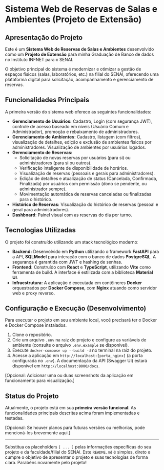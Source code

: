 # Sistema Web de Reservas de Salas e Ambientes (Projeto de Extensão)

## Apresentação do Projeto

Este é um **Sistema Web de Reservas de Salas e Ambientes** desenvolvido como um **Projeto de Extensão** para minha Graduação de Banco de dados no Instituto INFNET para o SENAI.

O objetivo principal do sistema é modernizar e otimizar a gestão de espaços físicos (salas, laboratórios, etc.) na filial do SENAI, oferecendo uma plataforma digital para solicitação, acompanhamento e gerenciamento de reservas.

## Funcionalidades Principais

A primeira versão do sistema web oferece as seguintes funcionalidades:

- **Gerenciamento de Usuários:** Cadastro, Login (com segurança JWT), controle de acesso baseado em níveis (Usuário Comum e Administrador), promoção e rebaixamento de administradores.
- **Gerenciamento de Ambientes:** Cadastro, listagem (com filtros), visualização de detalhes, edição e exclusão de ambientes físicos por administradores. Visualização de ambientes por usuários logados.
- **Gerenciamento de Reservas:**
    - Solicitação de novas reservas por usuários (para si) ou administradores (para si ou outros).
    - Verificação inteligente de disponibilidade de horários.
    - Visualização de reservas (pessoais e gerais para administradores).
    - Edição de detalhes e atualização de status (Cancelada, Confirmada, Finalizada) por usuários com permissão (dono se pendente, ou administrador sempre).
    - Movimentação automática de reservas canceladas ou finalizadas para o histórico.
- **Histórico de Reservas:** Visualização do histórico de reservas (pessoal e geral para administradores).
- **Dashboard:** Painel visual com as reservas do dia por turno.

## Tecnologias Utilizadas

O projeto foi construído utilizando um stack tecnológico moderno:

- **Backend:** Desenvolvido em **Python** utilizando o framework **FastAPI** para a API, **SQLModel** para interação com o banco de dados **PostgreSQL**. A segurança é garantida com JWT e hashing de senhas.
- **Frontend:** Construído com **React** e **TypeScript**, utilizando **Vite** como ferramenta de build. A interface é estilizada com a biblioteca **Material UI**.
- **Infraestrutura:** A aplicação é executada em contêineres **Docker** orquestrados por **Docker Compose**, com **Nginx** atuando como servidor web e proxy reverso.

## Configuração e Execução (Desenvolvimento)

Para executar o projeto em seu ambiente local, você precisará ter o Docker e Docker Compose instalados.

1.  Clone o repositório.
2.  Crie um arquivo `.env` na raiz do projeto e configure as variáveis de ambiente (consulte o arquivo `.env.example` se disponível).
3.  Execute `docker-compose up --build -d` no terminal na raiz do projeto.
4.  Acesse a aplicação em `http://localhost:[porta_nginx]` (a porta configurada no `.env`). A documentação da API (Swagger UI) estará disponível em `http://localhost:8000/docs`.

[Opcional: Adicionar uma ou duas screenshots da aplicação em funcionamento para visualização.]

## Status do Projeto

Atualmente, o projeto está em sua **primeira versão funcional**. As funcionalidades principais descritas acima foram implementadas e testadas.

[Opcional: Se houver planos para futuras versões ou melhorias, pode mencioná-los brevemente aqui.]

---

Substitua os placeholders `[ ... ]` pelas informações específicas do seu projeto e da faculdade/filial do SENAI. Este `README.md` é simples, direto e cumpre o objetivo de apresentar o projeto e suas tecnologias de forma clara. Parabéns novamente pelo projeto!

